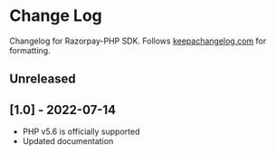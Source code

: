 # Change Log

Changelog for Razorpay-PHP SDK. Follows [keepachangelog.com](https://keepachangelog.com/en/1.0.0/) for formatting.

## Unreleased

## [1.0] - 2022-07-14

- PHP v5.6 is officially supported
- Updated documentation

